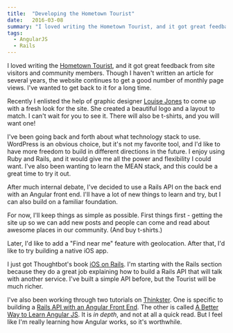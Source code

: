 ```yaml
---
title:  "Developing the Hometown Tourist"
date:   2016-03-08
summary: "I loved writing the Hometown Tourist, and it got great feedback from site visitors and community members. Though I haven't written an article for several years, the website continues to get a good number of monthly page views. I've wanted to get back to it for a long time....."
tags: 
  - AngularJS
  - Rails
---
```


I loved writing the [Hometown Tourist](http://touristinmyownhometown.blogspot.com), and it got great feedback from site visitors and community members.  Though I haven't written an article for several years, the website continues to get a good number of monthly page views.  I've wanted to get back to it for a long time.  

Recently I enlisted the help of graphic designer [Louise Jones](https://www.behance.net/designinglouise) to come up with a fresh look for the site.  She created a beautiful logo and a layout to match.  I can't wait for you to see it.  There will also be t-shirts, and you will want one!

I've been going back and forth about what technology stack to use.  WordPress is an obvious choice, but it's not my favorite tool, and I'd like to have more freedom to build in different directions in the future.  I enjoy using Ruby and Rails, and it would give me all the power and flexibility I could want.  I've also been wanting to learn the MEAN stack, and this could be a great time to try it out.

After much internal debate, I've decided to use a Rails API on the back end with an Angular front end.  I'll have a lot of new things to learn and try, but I can also build on a familiar foundation.  

For now, I'll keep things as simple as possible.  First things first - getting the site up so we can add new posts and people can come and read about awesome places in our community.  (And buy t-shirts.)

Later, I'd like to add a "Find near me" feature with geolocation.  After that, I'd like to try building a native iOS app.

I just got Thoughtbot's book [iOS on Rails](https://gumroad.com/l/ios-on-rails#).  I'm starting with the Rails section because they do a great job explaining how to build a Rails API that will talk with another service.  I've built a simple API before, but the Tourist will be much richer.  

I've also been working through two tutorials on [Thinkster](https://thinkster.io).  One is specific to building a [Rails API with an Angular Front End](https://thinkster.io/angular-rails).  The other is called [A Better Way to Learn Angular JS](https://thinkster.io/a-better-way-to-learn-angularjs).  It is _in depth_, and not at all a quick read.  But I feel like I'm really learning how Angular works, so it's worthwhile.
